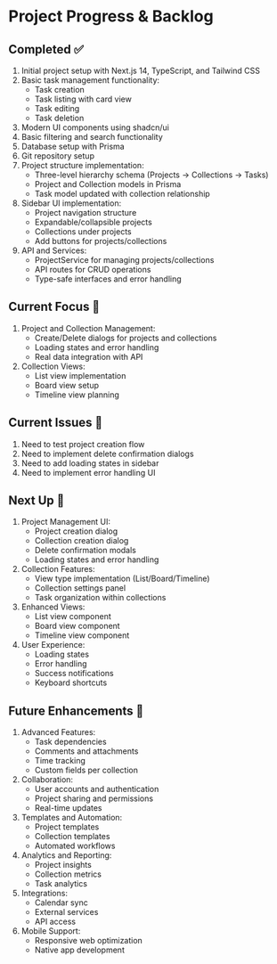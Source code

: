 # Project Progress & Backlog

## Completed ✅
1. Initial project setup with Next.js 14, TypeScript, and Tailwind CSS
2. Basic task management functionality:
   - Task creation
   - Task listing with card view
   - Task editing
   - Task deletion
3. Modern UI components using shadcn/ui
4. Basic filtering and search functionality
5. Database setup with Prisma
6. Git repository setup
7. Project structure implementation:
   - Three-level hierarchy schema (Projects → Collections → Tasks)
   - Project and Collection models in Prisma
   - Task model updated with collection relationship
8. Sidebar UI implementation:
   - Project navigation structure
   - Expandable/collapsible projects
   - Collections under projects
   - Add buttons for projects/collections
9. API and Services:
   - ProjectService for managing projects/collections
   - API routes for CRUD operations
   - Type-safe interfaces and error handling

## Current Focus 🎯
1. Project and Collection Management:
   - Create/Delete dialogs for projects and collections
   - Loading states and error handling
   - Real data integration with API
2. Collection Views:
   - List view implementation
   - Board view setup
   - Timeline view planning

## Current Issues 🐛
1. Need to test project creation flow
2. Need to implement delete confirmation dialogs
3. Need to add loading states in sidebar
4. Need to implement error handling UI

## Next Up 🎯
1. Project Management UI:
   - Project creation dialog
   - Collection creation dialog
   - Delete confirmation modals
   - Loading states and error handling
2. Collection Features:
   - View type implementation (List/Board/Timeline)
   - Collection settings panel
   - Task organization within collections
3. Enhanced Views:
   - List view component
   - Board view component
   - Timeline view component
4. User Experience:
   - Loading states
   - Error handling
   - Success notifications
   - Keyboard shortcuts

## Future Enhancements 🚀
1. Advanced Features:
   - Task dependencies
   - Comments and attachments
   - Time tracking
   - Custom fields per collection
2. Collaboration:
   - User accounts and authentication
   - Project sharing and permissions
   - Real-time updates
3. Templates and Automation:
   - Project templates
   - Collection templates
   - Automated workflows
4. Analytics and Reporting:
   - Project insights
   - Collection metrics
   - Task analytics
5. Integrations:
   - Calendar sync
   - External services
   - API access
6. Mobile Support:
   - Responsive web optimization
   - Native app development
